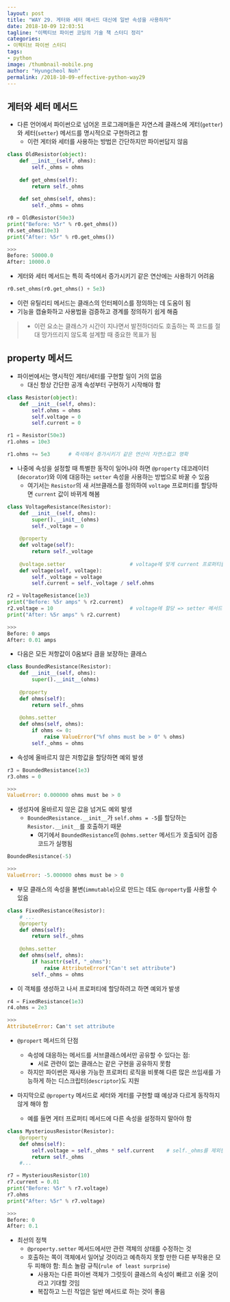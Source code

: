 ```yaml
---
layout: post
title: "WAY 29. 게터와 세터 메서드 대신에 일반 속성을 사용하자"
date: 2018-10-09 12:03:51
tagline: "이펙티브 파이썬 코딩의 기술 책 스터디 정리"
categories:
- 이펙티브 파이썬 스터디
tags:
- python
image: /thumbnail-mobile.png
author: "Hyungcheol Noh"
permalink: /2018-10-09-effective-python-way29
---
```


## 게터와 세터 메서드
- 다른 언어에서 파이썬으로 넘어온 프로그래머들은 자연스레 클래스에 게터(`getter`)와 세터(`setter`) 메서드를 명시적으로 구현하려고 함
    - 이런 게터와 세터를 사용하는 방법은 간단하지만 파이썬답지 않음

```python
class OldResistor(object):
    def __init__(self, ohms):
        self._ohms = ohms
    
    def get_ohms(self):
        return self._ohms
    
    def set_ohms(self, ohms):
        self._ohms = ohms

r0 = OldResistor(50e3)
print("Before: %5r" % r0.get_ohms())
r0.set_ohms(10e3)
print("After: %5r" % r0.get_ohms())

>>>
Before: 50000.0
After: 10000.0
```

- 게터와 세터 메서드는 특히 즉석에서 증가시키기 같은 연산에는 사용하기 어려움

```python
r0.set_ohms(r0.get_ohms() + 5e3)
```

- 이런 유틸리티 메서드는 클래스의 인터페이스를 정의하는 데 도움이 됨
- 기능을 캡슐화하고 사용법을 검증하고 경계를 정의하기 쉽게 해줌
>- 이런 요소는 클래스가 시간이 지나면서 발전하더라도 호출하는 쪽 코드를 절대 망가뜨리지 않도록 설계할 때 중요한 목표가 됨

## property 메서드
- 파이썬에서는 명시적인 게터/세터를 구현할 일이 거의 없음
    - 대신 항상 간단한 공개 속성부터 구현하기 시작해야 함

```python
class Resistor(object):
    def __init__(self, ohms):
        self.ohms = ohms
        self.voltage = 0
        self.current = 0

r1 = Resistor(50e3)
r1.ohms = 10e3

r1.ohms += 5e3      # 즉석에서 증가시키기 같은 연산이 자연스럽고 명확
```

- 나중에 속성을 설정할 때 특별한 동작이 일어나야 하면 `@property` 데코레이터(`decorator`)와 이에 대응하는 `setter` 속성을 사용하는 방법으로 바꿀 수 있음
    - 여기서는 `Resistor`의 새 서브클래스를 정의하여 `voltage` 프로퍼티를 할당하면 `current` 값이 바뀌게 해봄

```python
class VoltageResistance(Resistor):
    def __init__(self, ohms):
        super().__init__(ohms)
        self._voltage = 0
    
    @property
    def voltage(self):
        return self._voltage
        
    @voltage.setter                     # voltage에 맞게 current 프로퍼티를 업데이트하게끔 setter 메서드 설정
    def voltage(self, voltage):
        self._voltage = voltage
        self.current = self._voltage / self.ohms

r2 = VoltageResistance(1e3)
print("Before: %5r amps" % r2.current)
r2.voltage = 10                         # voltage에 할당 => setter 메서드 실행
print("After: %5r amps" % r2.current)

>>>
Before: 0 amps
After: 0.01 amps
```

- 다음은 모든 저항값이 0옴보다 큼을 보장하는 클래스

```python
class BoundedResistance(Resistor):
    def __init__(self, ohms):
        super().__init__(ohms)
        
    @property
    def ohms(self):
        return self._ohms
        
    @ohms.setter
    def ohms(self, ohms):
        if ohms <= 0:
            raise ValueError("%f ohms must be > 0" % ohms)
        self._ohms = ohms
```

- 속성에 올바르지 않은 저항값을 할당하면 예외 발생

```python
r3 = BoundedResistance(1e3)
r3.ohms = 0

>>>
ValueError: 0.000000 ohms must be > 0
```

- 생성자에 올바르지 않은 값을 넘겨도 예외 발생
    - `BoundedResistance.__init__`가 `self.ohms = -5`를 할당하는 `Resistor.__init__`를 호출하기 때문
        - 여기에서 `BoundedResistance`의 `@ohms.setter` 메서드가 호출되어 검증 코드가 실행됨

```python
BoundedResistance(-5)

>>>
ValueError: -5.000000 ohms must be > 0
```

- 부모 클래스의 속성을 불변(`immutable`)으로 만드는 데도 `@property`를 사용할 수 있음

```python
class FixedResistance(Resistor):
    # ...
    @property
    def ohms(self):
        return self._ohms
        
    @ohms.setter
    def ohms(self, ohms):
        if hasattr(self, "_ohms"):
            raise AttributeError("Can't set attribute")
        self._ohms = ohms
```

- 이 객체를 생성하고 나서 프로퍼티에 할당하려고 하면 예외가 발생

```python
r4 = FixedResistance(1e3)
r4.ohms = 2e3

>>>
AttributeError: Can't set attribute
```

- `@propert` 메서드의 단점
    - 속성에 대응하는 메서드를 서브클래스에서만 공유할 수 있다는 점:
        - 서로 관련이 없는 클래스는 같은 구현을 공유하지 못함
    - 하지만 파이썬은 재사용 가능한 프로퍼티 로직을 비롯해 다른 많은 쓰임새를 가능하게 하는 디스크립터(`descriptor`)도 지원

- 마지막으로 `@property` 메서드로 세터와 게터를 구현할 떄 예상과 다르게 동작하지 않게 해야 함
    - 예를 들면 게터 프로퍼티 메서드에 다른 속성을 설정하지 말아야 함

```python
class MysteriousResistor(Resistor):
    @property
    def ohms(self):
        self.voltage = self._ohms * self.current    # self._ohms를 제외한 다른 속성을 설정 => 이상 동작 발생
        return self._ohms
    #...

r7 = MysteriousResistor(10)
r7.current = 0.01
print("Before: %5r" % r7.voltage)
r7.ohms
print("After: %5r" % r7.voltage)

>>>
Before: 0
After: 0.1
```

- 최선의 정책
    - `@property.setter` 메서드에서만 관련 객체의 상태를 수정하는 것
    - 호출하는 쪽이 객체에서 일어날 것이라고 예측하지 못할 만한 다른 부작용은 모두 피해야 함: 최소 놀람 규칙(`rule of least surprise`)
        - 사용자는 다른 파이썬 객체가 그럿듯이 클래스의 속성이 빠르고 쉬울 것이라고 기대할 것임
        - 복잡하고 느린 작업은 일반 메서드로 하는 것이 좋음
